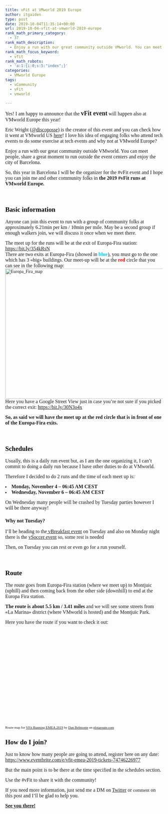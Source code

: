 ```yaml
---
title: vFit at VMworld 2019 Europe
author: itgaiden
type: post
date: 2019-10-04T11:35:14+00:00
url: 2019-10-04-vfit-at-vmworld-2019-europe
rank_math_primary_category:
  - 37
rank_math_description:
  - Enjoy a run with our great community outside VMworld. You can meet people, share a great moment to run outside the event centers and enjoy the city of Barcelona.
rank_math_focus_keyword:
  - vfit
rank_math_robots:
  - 'a:1:{i:0;s:5:"index";}'
categories:
  - VMworld Europe
tags:
  - vCommunity
  - vFit
  - vmworld

---
```

<span style="font-size: 16px; font-family: Nunito;">Yes! I am happy to announce that the <span style="font-size: 20px;"><strong>vFit event</strong></span> will happen also at VMworld Europe this year!</span>

<span style="font-size: 16px; font-family: Nunito;">Eric Wright (<a href="https://twitter.com/discoposse">@discoposse</a>) is the creator of this event and you can check how it went at VMworld US <a href="https://discoposse.com/vfit/">here</a>! I love his idea of engaging folks who attend tech events to do some exercise at tech events and why not at VMworld Europe? </span>

<span style="font-family: Nunito;"><span style="font-size: 16px;">Enjoy a run with our great community outside VMworld. You can meet people, share a great moment to run outside the event </span><span style="font-size: 16px;">centers</span><span style="font-size: 16px;"> and enjoy the city of Barcelona.</span></span>

<span style="font-family: Nunito;"><span style="font-size: 16px;">So, this year in Barcelona I will be the organizer for the #vFit event and I hope you can join me and other community folks in </span><span style="font-size: 16px;"><strong>the 2019 #vFit runs at VMworld Europe. </strong></span></span>

&nbsp;

## <span style="color: #000000; font-family: Nunito;"><strong>Basic information</strong></span>

<span style="font-family: Nunito;"><span style="font-size: 16px;">Anyone can join </span><span style="font-size: 16px;">this event to run with a group of community folks at approximately 6.21min per km / 10min per mile. M</span><span style="font-size: 16px;">ay be a second group if enough walkers join, we will discuss it once when we meet there.</span></span>

<span style="font-size: 16px; font-family: Nunito;">The meet up for the runs will be at the exit of Europa-Fira station: <a href="https://www.google.com/maps/dir/41.3566792,2.1259522//@41.3566807,2.1259254,113m/data=!3m1!1e3!4m2!4m1!3e2">https://bit.ly/354kRsN</a></span>  
<span style="font-size: 16px;"><span style="font-family: Nunito;">There are two exits at Europa-Fira (showed in <span style="color: #00ccff;"><strong>blue</strong></span>), you must go to the one which has 3 «big» buildings. Our meet-up will be at the <span style="color: #ff0000;"><strong>red</strong></span> circle that you can see in the following map:</span> </span>  
<span style="font-family: DidactGothic;"><img loading="lazy" class="alignnone wp-image-1084 size-medium_large" src="http://wp.docker.localhost:8000/wp-content/uploads/2019/10/Europa_Fira_vFit-768x486.png" alt="Europa_Fira_map" width="656" height="415" srcset="http://wp.docker.localhost:8000/wp-content/uploads/2019/10/Europa_Fira_vFit-768x486.png 768w, http://wp.docker.localhost:8000/wp-content/uploads/2019/10/Europa_Fira_vFit-300x190.png 300w, http://wp.docker.localhost:8000/wp-content/uploads/2019/10/Europa_Fira_vFit-1024x648.png 1024w, http://wp.docker.localhost:8000/wp-content/uploads/2019/10/Europa_Fira_vFit-1536x972.png 1536w, http://wp.docker.localhost:8000/wp-content/uploads/2019/10/Europa_Fira_vFit-1568x992.png 1568w, http://wp.docker.localhost:8000/wp-content/uploads/2019/10/Europa_Fira_vFit.png 1907w" sizes="(max-width: 656px) 100vw, 656px" /></span>  
<span style="font-size: 16px; font-family: Nunito;">Here you have a Google Street View just in case you&#8217;re not sure if you picked the correct exit: <a href="https://bit.ly/30N3o4x">https://bit.ly/30N3o4x</a></span>

<span style="font-size: 16px; font-family: Nunito;"><strong>So, as said we will have the meet up at the red circle that is in front of one of the Europa-Fira exits.</strong></span>

&nbsp;

## <span style="color: #000000; font-family: Nunito;"><strong>Schedules</strong></span>

<span style="font-family: Nunito;"><span style="font-size: 16px;">Usually, this is a daily run event but, as I am the one organizing it, I can&#8217;t commit to doing a daily run because I have other duties to do at VMworld.</span></span>

<span style="font-size: 16px; font-family: Nunito;">Therefore I decided to do 2 runs and the time of each meet up is:</span>

<li style="font-family: Calibri; font-size: 11pt;">
  <span style="font-size: 16px; font-family: Nunito;"><strong>Monday, November 4 &#8211; 06:45 AM CEST</strong></span>
</li>
<li style="font-family: Calibri; font-size: 11pt;">
  <span style="font-size: 16px; font-family: Nunito;"><strong>Wednesday, November 6 &#8211; 06:45 AM CEST</strong></span>
</li>

<span style="font-size: 16px; font-family: Nunito;">On Wednesday many people will be crashed by Tuesday parties however I will be there anyway!</span>

### <span style="font-size: 16px; font-family: Nunito;"><strong>Why not Tuesday?</strong></span>

<span style="font-size: 16px; font-family: Nunito;">I&#8217;ll be heading to the<a href="http://www.vbrain.info/2019/09/16/vmworld-emea-2019-vbreakfast-2019-edition/"> vBreakfast event</a> on Tuesday and also on Monday night there is the <a href="https://twitter.com/J_Kolkes/status/1178382902909964288">vSoccer event</a> so, some rest is needed 🙂</span>

<span style="font-family: Nunito; font-size: 16px;">Then, on Tuesday you can rest or even go for a run yourself.</span>

&nbsp;

## <span style="font-family: Nunito; color: #000000;"><strong>Route</strong></span>

<span style="font-family: Nunito; font-size: 16px;">The route goes from Europa-Fira station (where we meet up) to Montjuic (uphill) and then coming back from the other side (downhill) to end at the Europa Fira station.</span>

<span style="font-size: 16px; font-family: Nunito;"><strong>The route is about 5.5 km / 3.41 miles</strong> and we will see some streets from «La Marina» district (where VMworld is hosted) and the Montjuïc Park.</span>

<span style="font-size: 16px; font-family: Nunito;">Here you have the route if you want to check it out:</span>

<div style="overflow: hidden; position: relative;">
  <div style="position: relative; width: 100%; padding-top: 56.25%; overflow: visible;">
  </div>
  
  <p>
  </p>
</div>

<p style="margin-top: 8px; font-family: HelveticaNeue,Helvetica,arial; font-size: 11px;">
  <span style="font-family: Nunito;">Route map for <a title="View this route map on plotaroute.com" href="https://www.plotaroute.com/route/941196?units=km" target="_blank" rel="noopener noreferrer">VFit Running EMEA 2019</a> by <a title="View this person's profile on plotaroute.com" href="https://www.plotaroute.com/userprofile/262868" target="_blank" rel="noopener noreferrer">Dan Belmonte</a> on <a title="plotaroute.com - free route planner for walking, running, cycling and more" href="https://www.plotaroute.com" target="_blank" rel="noopener noreferrer">plotaroute.com</a></span>
</p>

## <span style="font-family: Nunito; color: #000000;"><strong>How do I join?</strong></span>

<p class="e5881-10 x-text">
  <span style="font-size: 16px; font-family: Nunito;">Just to know how many people are going to attend, register here on any date: <a href="https://www.eventbrite.com/e/vfit-emea-2019-tickets-74746226977">https://www.eventbrite.com/e/vfit-emea-2019-tickets-74746226977</a></span>
</p>

<span style="font-family: Nunito; font-size: 16px;">But the main point is to be there at the time specified in the schedules section.</span>

<span style="font-size: 16px; font-family: Nunito;">Use the #vFit to share it with the community!<br /> </span>

<span style="font-family: Nunito;"><span style="font-size: 16px;">If you need more information, just send me a DM on <a href="https://twitter.com/DanGaiden">Twitter</a> or </span>comment<span style="font-size: 16px;"> on this post and I&#8217;ll be glad to help you.</span></span>

<span style="text-decoration: underline; font-size: 16px; font-family: Nunito;"><strong>See you there!</strong></span>